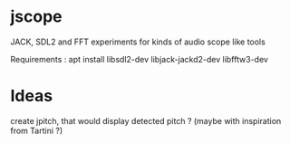 # jscope
JACK, SDL2 and FFT experiments for kinds of audio scope like tools

Requirements :
apt install libsdl2-dev libjack-jackd2-dev libfftw3-dev

# Ideas
create jpitch, that would display detected pitch ? (maybe with inspiration from Tartini ?)
